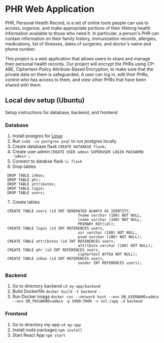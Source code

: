 # PHR Web Application

PHR, Personal Health Record, is a set of online tools people can use to access, organize, and make appropriate portions of their lifelong health information available to those who need it. In particular, a person's PHR can contain information on their family history, immunization records, allergies, medications, list of illnesses, dates of surgeries, and doctor's name and phone number.

This project is a web application that allows users to share and manage their personal health records. Our project will encrypt the PHRs using CP-ABE, Ciphertext-Policy Attribute-Based Encryption, to make sure that the private data on them is safeguarded. A user can log in, edit their PHRs, control who has access to them, and view other PHRs that have been shared with them.

## Local dev setup (Ubuntu)

Setup instructions for database, backend, and frontend

### Database

1. Install postgres for [Linux](https://www.postgresql.org/download/linux/ubuntu/)
2. Run `sudo -iu postgres psql` to run postgres locally
3. Create database flask `CREATE DATABASE flask;`
4. Create user admin `CREATE USER admin SUPERUSER LOGIN PASSWORD 'admin';`
5. Connect to databse flask `\c flask`
6. Drop tables

```
 DROP TABLE inbox;
 DROP TABLE phr;
 DROP TABLE attributes;
 DROP TABLE login;
 DROP TABLE users;
```

7. Create tables

```
 CREATE TABLE users (id INT GENERATED ALWAYS AS IDENTITY,
                                 fname varchar (100) NOT NULL,
                                 lname varchar (100) NOT NULL,
                                 PRIMARY KEY(id));
 CREATE TABLE login (id INT REFERENCES users,
                                 usr varchar (100) NOT NULL,
                                 pswd varchar (100) NOT NULL);
 CREATE TABLE attributes (id INT REFERENCES users,
                                 attribute varchar (100) NOT NULL);
 CREATE TABLE phr (id INT REFERENCES users,
                                 ciphertext BYTEA NOT NULL);
 CREATE TABLE inbox (id INT REFERENCES users,
                                 sender INT REFERENCES users);
```

### Backend

1. Go to directory backend `cd my-app/backend`
2. Build Dockerfile `docker build -t backend .`
3. Run Docker image `docker run --network host --env DB_USERNAME=admin --env DB_PASSWORD=admin -p 5000:5000 -v vol:/app -d backend`

### Frontend

1. Go to directory my-app `cd my-app`
2. Install node packages `npm install`
3. Start React App `npm start`
